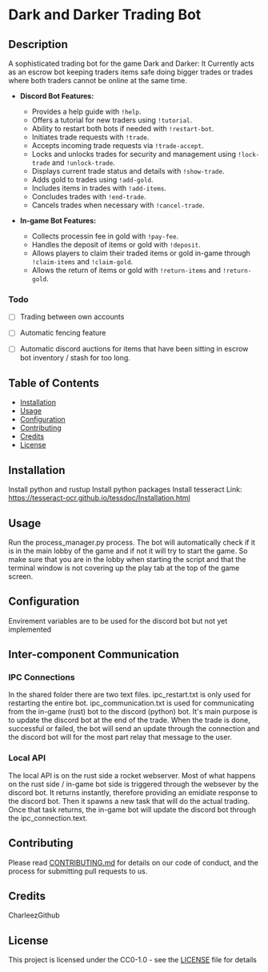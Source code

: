 # Dark and Darker Trading Bot

## Description
A sophisticated trading bot for the game Dark and Darker:
It Currently acts as an escrow bot keeping traders items safe doing bigger trades or trades where both traders cannot be online at the same time.

- **Discord Bot Features:**
  - Provides a help guide with `!help`.
  - Offers a tutorial for new traders using `!tutorial`.
  - Ability to restart both bots if needed with `!restart-bot`.
  - Initiates trade requests with `!trade`.
  - Accepts incoming trade requests via `!trade-accept`.
  - Locks and unlocks trades for security and management using `!lock-trade` and `!unlock-trade`.
  - Displays current trade status and details with `!show-trade`.
  - Adds gold to trades using `!add-gold`.
  - Includes items in trades with `!add-items`.
  - Concludes trades with `!end-trade`.
  - Cancels trades when necessary with `!cancel-trade`.

- **In-game Bot Features:**
  - Collects processin fee in gold with `!pay-fee`.
  - Handles the deposit of items or gold with `!deposit`.
  - Allows players to claim their traded items or gold in-game through `!claim-items` and `!claim-gold`.
  - Allows the return of items or gold with `!return-items` and `!return-gold`.

### Todo
- [ ] Trading between own accounts
- [ ] Automatic fencing feature
- [ ] Automatic discord auctions for items that have been sitting in escrow bot inventory / stash for too long.


## Table of Contents
- [Installation](#installation)
- [Usage](#usage)
- [Configuration](#configuration)
- [Contributing](#contributing)
- [Credits](#credits)
- [License](#license)

## Installation
Install python and rustup
Install python packages
Install tesseract
Link: https://tesseract-ocr.github.io/tessdoc/Installation.html


## Usage
Run the process_manager.py process.
The bot will automatically check if it is in the main lobby of the game and if not it will try to start the game.
So make sure that you are in the lobby when starting the script and that the terminal window is not covering up the play tab at the top of the game screen.

## Configuration
Envirement variables are to be used for the discord bot but not yet implemented

## Inter-component Communication
### IPC Connections
In the shared folder there are two text files. ipc_restart.txt is only used for restarting the entire bot.
ipc_communication.txt is used for communicating from the in-game (rust) bot to the discord (python) bot.
It's main purpose is to update the discord bot at the end of the trade. When the trade is done, successful or failed, the bot will send an update through the connection and the discord bot will for the most part relay that message to the user.

### Local API
The local API is on the rust side a rocket webserver. Most of what happens on the rust side / in-game bot side is triggered through the websever by the discord bot.
It returns instantly, therefore providing an emidiate response to the discord bot.
Then it spawns a new task that will do the actual trading. Once that task returns, the in-game bot will update the discord bot through the ipc_connection.text.

## Contributing
Please read [CONTRIBUTING.md](#) for details on our code of conduct, and the process for submitting pull requests to us.

## Credits
CharleezGithub

## License
This project is licensed under the CC0-1.0 - see the [LICENSE](LICENSE) file for details
